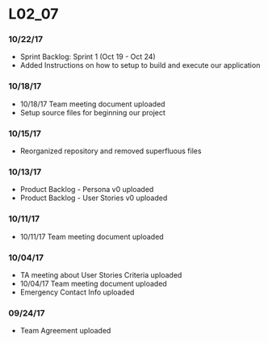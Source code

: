 # L02_07

### 10/22/17
- Sprint Backlog: Sprint 1 (Oct 19 - Oct 24)
- Added Instructions on how to setup to build and execute our application

### 10/18/17
- 10/18/17 Team meeting document uploaded
- Setup source files for beginning our project

### 10/15/17
- Reorganized repository and removed superfluous files

### 10/13/17
- Product Backlog - Persona v0 uploaded
- Product Backlog - User Stories v0 uploaded

### 10/11/17
- 10/11/17 Team meeting document uploaded

### 10/04/17
- TA meeting about User Stories Criteria uploaded
- 10/04/17 Team meeting document uploaded
- Emergency Contact Info uploaded

### 09/24/17
- Team Agreement uploaded

